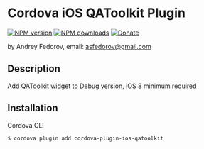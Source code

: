 # Cordova iOS QAToolkit Plugin
[![NPM version][npm-version]][npm-url] [![NPM downloads][npm-downloads]][npm-url] [![Donate][donate-img]][donate-url]

by Andrey Fedorov, email: asfedorov@gmail.com


## Description

Add QAToolkit widget to Debug version, iOS 8 minimum required

## Installation

Cordova CLI
```
$ cordova plugin add cordova-plugin-ios-qatoolkit
```
[npm-url]: https://www.npmjs.com/package/cordova-plugin-ios-qatoolkit
[npm-version]: https://img.shields.io/npm/v/cordova-plugin-ios-qatoolkit.svg
[npm-downloads]: https://img.shields.io/npm/dm/cordova-plugin-ios-qatoolkit.svg
[donate-img]: https://img.shields.io/badge/donate-patreon-green.svg
[donate-url]: https://www.patreon.com/asfedorov
